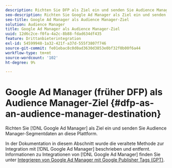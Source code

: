 ```yaml
---
description: Richten Sie DFP als Ziel ein und senden Sie Audience Manager-Segmentdaten an diese Plattform.
seo-description: Richten Sie Google Ad Manager als Ziel ein und senden Sie Audience Manager-Segmentdaten an diese Plattform.
seo-title: Google Ad Manager als Audience Manager-Ziel
solution: Audience Manager
title: Google Ad Manager als Audience Manager-Ziel
uuid: 12d6c2ce-f0fa-4a2c-8b88-fdad634df435
feature: Drittanbieterintegration
exl-id: 54599948-1a32-421f-a37d-555f3807f746
source-git-commit: fe01ebac8c0d0ad3630d3853e0bf32f0b00f6a44
workflow-type: tm+mt
source-wordcount: '102'
ht-degree: 9%

---
```


# Google Ad Manager (früher DFP) als Audience Manager-Ziel {#dfp-as-an-audience-manager-destination}

Richten Sie [!DNL Google Ad Manager] als Ziel ein und senden Sie Audience Manager-Segmentdaten an diese Plattform.

In der Dokumentation in diesem Abschnitt wurde die veraltete Methode zur Integration mit [!DNL Google Ad Manager] beschrieben und entfernt. Informationen zu Integrationen von [!DNL Google Ad Manager] finden Sie unter [Integrieren von Google Ad Manager mit Google Publisher Tags (GPT)](../integration/gpt-aam-destination/gpt-aam-requirements.md).

